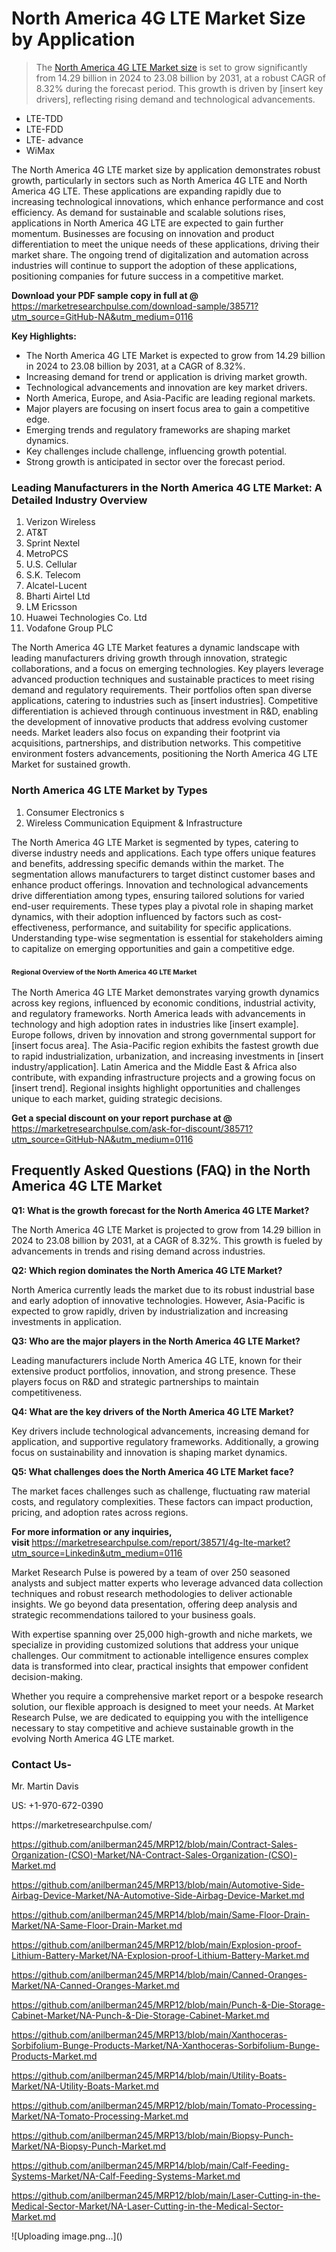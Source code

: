 <h1>North America 4G LTE Market&nbsp;Size by Application</h1><blockquote><p>The <a href="https://marketresearchpulse.com/download-sample/38571?utm_source=GitHub-NA&amp;utm_medium=0116">North America 4G LTE Market size</a> is set to grow significantly from 14.29 billion in 2024 to 23.08 billion by 2031, at a robust CAGR of 8.32% during the forecast period. This growth is driven by [insert key drivers], reflecting rising demand and technological advancements.</p></blockquote><ul><li>LTE-TDD <li> LTE-FDD <li> LTE- advance <li> WiMax</li></ul><p>The North America 4G LTE market size by application demonstrates robust growth, particularly in sectors such as North America 4G LTE and North America 4G LTE. These applications are expanding rapidly due to increasing technological innovations, which enhance performance and cost efficiency. As demand for sustainable and scalable solutions rises, applications in North America 4G LTE are expected to gain further momentum. Businesses are focusing on innovation and product differentiation to meet the unique needs of these applications, driving their market share. The ongoing trend of digitalization and automation across industries will continue to support the adoption of these applications, positioning companies for future success in a competitive market.</p><p><strong>Download your PDF sample copy in full at @ </strong><a href="https://marketresearchpulse.com/download-sample/38571?utm_source=GitHub-NA&amp;utm_medium=0116">https://marketresearchpulse.com/download-sample/38571?utm_source=GitHub-NA&amp;utm_medium=0116</a></p><p><strong>Key Highlights: </strong></p><ul><li>The North America 4G LTE Market is expected to grow from 14.29 billion in 2024 to 23.08 billion by 2031, at a CAGR of 8.32%.</li><li>Increasing demand for trend or application is driving market growth.</li><li>Technological advancements and innovation are key market drivers.</li><li>North America, Europe, and Asia-Pacific are leading regional markets.</li><li>Major players are focusing on insert focus area to gain a competitive edge.</li><li>Emerging trends and regulatory frameworks are shaping market dynamics.</li><li>Key challenges include challenge, influencing growth potential.</li><li>Strong growth is anticipated in sector over the forecast period.</li></ul><h3>Leading Manufacturers in the North America 4G LTE Market: A Detailed Industry Overview</h3><ol><li>Verizon Wireless</li><li>AT&T</li><li>Sprint Nextel</li><li>MetroPCS</li><li>U.S. Cellular</li><li>S.K. Telecom</li><li>Alcatel-Lucent</li><li>Bharti Airtel Ltd</li><li>LM Ericsson</li><li>Huawei Technologies Co. Ltd</li><li>Vodafone Group PLC</li></ol><div class="flex max-w-full flex-col flex-grow"><div class="min-h-8 text-message flex w-full flex-col items-end gap-2 whitespace-normal break-words [.text-message+&amp;]:mt-5" dir="auto" data-message-author-role="assistant" data-message-id="fd8432e4-4910-450d-b182-61b7bfb0a01f" data-message-model-slug="gpt-4o"><div class="flex w-full flex-col gap-1 empty:hidden first:pt-[3px]"><div class="markdown prose w-full break-words dark:prose-invert light"><p>The North America 4G LTE Market features a dynamic landscape with leading manufacturers driving growth through innovation, strategic collaborations, and a focus on emerging technologies. Key players leverage advanced production techniques and sustainable practices to meet rising demand and regulatory requirements. Their portfolios often span diverse applications, catering to industries such as [insert industries]. Competitive differentiation is achieved through continuous investment in R&amp;D, enabling the development of innovative products that address evolving customer needs. Market leaders also focus on expanding their footprint via acquisitions, partnerships, and distribution networks. This competitive environment fosters advancements, positioning the North America 4G LTE Market for sustained growth.</p></div></div></div></div><h3>North America 4G LTE Market by Types</h3><ol><li>Consumer Electronics s <li> Wireless Communication Equipment & Infrastructure</li></ol><div class="flex max-w-full flex-col flex-grow"><div class="min-h-8 text-message flex w-full flex-col items-end gap-2 whitespace-normal break-words [.text-message+&amp;]:mt-5" dir="auto" data-message-author-role="assistant" data-message-id="084470be-0bb7-4664-bddf-5156b4f41249" data-message-model-slug="gpt-4o-mini"><div class="flex w-full flex-col gap-1 empty:hidden first:pt-[3px]"><div class="markdown prose w-full break-words dark:prose-invert light"><p>The North America 4G LTE Market is segmented by types, catering to diverse industry needs and applications. Each type offers unique features and benefits, addressing specific demands within the market. The segmentation allows manufacturers to target distinct customer bases and enhance product offerings. Innovation and technological advancements drive differentiation among types, ensuring tailored solutions for varied end-user requirements. These types play a pivotal role in shaping market dynamics, with their adoption influenced by factors such as cost-effectiveness, performance, and suitability for specific applications. Understanding type-wise segmentation is essential for stakeholders aiming to capitalize on emerging opportunities and gain a competitive edge.</p></div></div></div></div><h3><span style="font-size: 11px;">Regional Overview of the North America 4G LTE Market</span></h3><div class="flex max-w-full flex-col flex-grow"><div class="min-h-8 text-message flex w-full flex-col items-end gap-2 whitespace-normal break-words [.text-message+&amp;]:mt-5" dir="auto" data-message-author-role="assistant" data-message-id="e9038762-ce64-4e30-91c9-9bd413514231" data-message-model-slug="gpt-4o-mini"><div class="flex w-full flex-col gap-1 empty:hidden first:pt-[3px]"><div class="markdown prose w-full break-words dark:prose-invert light"><p>The North America 4G LTE Market demonstrates varying growth dynamics across key regions, influenced by economic conditions, industrial activity, and regulatory frameworks. North America leads with advancements in technology and high adoption rates in industries like [insert example]. Europe follows, driven by innovation and strong governmental support for [insert focus area]. The Asia-Pacific region exhibits the fastest growth due to rapid industrialization, urbanization, and increasing investments in [insert industry/application]. Latin America and the Middle East &amp; Africa also contribute, with expanding infrastructure projects and a growing focus on [insert trend]. Regional insights highlight opportunities and challenges unique to each market, guiding strategic decisions.</p></div></div></div></div><p><strong>Get a special discount on your report purchase at @ </strong><a href="https://marketresearchpulse.com/ask-for-discount/38571?utm_source=GitHub-NA&amp;utm_medium=0116">https://marketresearchpulse.com/ask-for-discount/38571?utm_source=GitHub-NA&amp;utm_medium=0116</a></p><h2>Frequently Asked Questions (FAQ) in the North America 4G LTE Market</h2><p><strong>Q1: What is the growth forecast for the North America 4G LTE Market?</strong></p><p>The North America 4G LTE Market is projected to grow from 14.29 billion in 2024 to 23.08 billion by 2031, at a CAGR of 8.32%. This growth is fueled by advancements in trends and rising demand across industries.</p><p><strong>Q2: Which region dominates the North America 4G LTE Market?</strong></p><p>North America currently leads the market due to its robust industrial base and early adoption of innovative technologies. However, Asia-Pacific is expected to grow rapidly, driven by industrialization and increasing investments in application.</p><p><strong>Q3: Who are the major players in the North America 4G LTE Market?</strong></p><p>Leading manufacturers include North America 4G LTE, known for their extensive product portfolios, innovation, and strong presence. These players focus on R&amp;D and strategic partnerships to maintain competitiveness.</p><p><strong>Q4: What are the key drivers of the North America 4G LTE Market?</strong></p><p>Key drivers include technological advancements, increasing demand for application, and supportive regulatory frameworks. Additionally, a growing focus on sustainability and innovation is shaping market dynamics.</p><p><strong>Q5: What challenges does the North America 4G LTE Market face?</strong></p><p>The market faces challenges such as challenge, fluctuating raw material costs, and regulatory complexities. These factors can impact production, pricing, and adoption rates across regions.</p><p><strong>For more information or any inquiries, visit&nbsp;</strong><a href="https://marketresearchpulse.com/report/38571/4g-lte-market?utm_source=Linkedin&utm_medium=0116">https://marketresearchpulse.com/report/38571/4g-lte-market?utm_source=Linkedin&utm_medium=0116</a></p><p>Market Research Pulse is powered by a team of over 250 seasoned analysts and subject matter experts who leverage advanced data collection techniques and robust research methodologies to deliver actionable insights. We go beyond data presentation, offering deep analysis and strategic recommendations tailored to your business goals.</p><p>With expertise spanning over 25,000 high-growth and niche markets, we specialize in providing customized solutions that address your unique challenges. Our commitment to actionable intelligence ensures complex data is transformed into clear, practical insights that empower confident decision-making.</p><p>Whether you require a comprehensive market report or a bespoke research solution, our flexible approach is designed to meet your needs. At Market Research Pulse, we are dedicated to equipping you with the intelligence necessary to stay competitive and achieve sustainable growth in the evolving North America 4G LTE market.</p><h3><strong>Contact Us-</strong></h3><p>Mr. Martin Davis</p><p>US: +1-970-672-0390</p><p>https://marketresearchpulse.com/</p><p><a href="https://github.com/anilberman245/MRP12/blob/main/Contract-Sales-Organization-(CSO)-Market/NA-Contract-Sales-Organization-(CSO)-Market.md">https://github.com/anilberman245/MRP12/blob/main/Contract-Sales-Organization-(CSO)-Market/NA-Contract-Sales-Organization-(CSO)-Market.md</a></p><p><a href="https://github.com/anilberman245/MRP13/blob/main/Automotive-Side-Airbag-Device-Market/NA-Automotive-Side-Airbag-Device-Market.md">https://github.com/anilberman245/MRP13/blob/main/Automotive-Side-Airbag-Device-Market/NA-Automotive-Side-Airbag-Device-Market.md</a></p><p><a href="https://github.com/anilberman245/MRP14/blob/main/Same-Floor-Drain-Market/NA-Same-Floor-Drain-Market.md">https://github.com/anilberman245/MRP14/blob/main/Same-Floor-Drain-Market/NA-Same-Floor-Drain-Market.md</a></p><p><a href="https://github.com/anilberman245/MRP12/blob/main/Explosion-proof-Lithium-Battery-Market/NA-Explosion-proof-Lithium-Battery-Market.md">https://github.com/anilberman245/MRP12/blob/main/Explosion-proof-Lithium-Battery-Market/NA-Explosion-proof-Lithium-Battery-Market.md</a></p><p><a href="https://github.com/anilberman245/MRP14/blob/main/Canned-Oranges-Market/NA-Canned-Oranges-Market.md">https://github.com/anilberman245/MRP14/blob/main/Canned-Oranges-Market/NA-Canned-Oranges-Market.md</a></p><p><a href="https://github.com/anilberman245/MRP12/blob/main/Punch-&-Die-Storage-Cabinet-Market/NA-Punch-&-Die-Storage-Cabinet-Market.md">https://github.com/anilberman245/MRP12/blob/main/Punch-&-Die-Storage-Cabinet-Market/NA-Punch-&-Die-Storage-Cabinet-Market.md</a></p><p><a href="https://github.com/anilberman245/MRP13/blob/main/Xanthoceras-Sorbifolium-Bunge-Products-Market/NA-Xanthoceras-Sorbifolium-Bunge-Products-Market.md">https://github.com/anilberman245/MRP13/blob/main/Xanthoceras-Sorbifolium-Bunge-Products-Market/NA-Xanthoceras-Sorbifolium-Bunge-Products-Market.md</a></p><p><a href="https://github.com/anilberman245/MRP14/blob/main/Utility-Boats-Market/NA-Utility-Boats-Market.md">https://github.com/anilberman245/MRP14/blob/main/Utility-Boats-Market/NA-Utility-Boats-Market.md</a></p><p><a href="https://github.com/anilberman245/MRP12/blob/main/Tomato-Processing-Market/NA-Tomato-Processing-Market.md">https://github.com/anilberman245/MRP12/blob/main/Tomato-Processing-Market/NA-Tomato-Processing-Market.md</a></p><p><a href="https://github.com/anilberman245/MRP13/blob/main/Biopsy-Punch-Market/NA-Biopsy-Punch-Market.md">https://github.com/anilberman245/MRP13/blob/main/Biopsy-Punch-Market/NA-Biopsy-Punch-Market.md</a></p><p><a href="https://github.com/anilberman245/MRP14/blob/main/Calf-Feeding-Systems-Market/NA-Calf-Feeding-Systems-Market.md">https://github.com/anilberman245/MRP14/blob/main/Calf-Feeding-Systems-Market/NA-Calf-Feeding-Systems-Market.md</a></p><p><a href="https://github.com/anilberman245/MRP12/blob/main/Laser-Cutting-in-the-Medical-Sector-Market/NA-Laser-Cutting-in-the-Medical-Sector-Market.md">https://github.com/anilberman245/MRP12/blob/main/Laser-Cutting-in-the-Medical-Sector-Market/NA-Laser-Cutting-in-the-Medical-Sector-Market.md</a></p>
![Uploading image.png…]()
